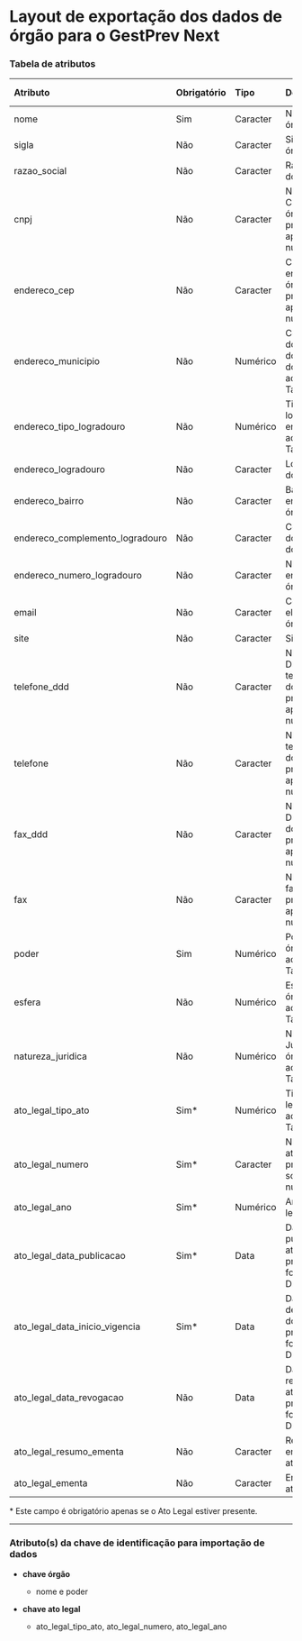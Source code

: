 # Layout de exportação dos dados de órgão para o GestPrev Next

### Tabela de atributos

 | Atributo                         | Obrigatório | Tipo     | Descrição                                                                 | Tamanho máximo |
 | :------------------------------- | :---------- | :------- | :------------------------------------------------------------------------ | -------------: |
 | nome                             | Sim         | Caracter | Nome do órgão                                                             | 100            |
 | sigla                            | Não         | Caracter | Sigla do órgão                                                            | 10             |
 | razao_social                     | Não         | Caracter | Razão social do órgão                                                     | 100            |
 | cnpj                             | Não         | Caracter | Número do CNPJ do órgão, preencher apenas com números                     | 14             |
 | endereco_cep                     | Não         | Caracter | CEP do endereço do órgão, preencher apenas com números                    | 8              |
 | endereco_municipio               | Não         | Numérico | Código IBGE do município do endereço do órgão, de acordo com a Tabela 07  | 6              |
 | endereco_tipo_logradouro         | Não         | Numérico | Tipo de logradouro do endereço, de acordo com a Tabela 28                 | 2              |
 | endereco_logradouro              | Não         | Caracter | Logradouro do órgão                                                       | 40             |
 | endereco_bairro                  | Não         | Caracter | Bairro do endereço do órgão                                               | 30             |
 | endereco_complemento_logradouro  | Não         | Caracter | Complemento do endereço do órgão                                          | 30             |
 | endereco_numero_logradouro       | Não         | Caracter | Número do endereço do órgão                                               | 5              |
 | email                            | Não         | Caracter | Correio eletrônico do órgão                                               | 80             |
 | site                             | Não         | Caracter | Site do órgão                                                             | 40             |
 | telefone_ddd                     | Não         | Caracter | Número do DDD do telefone fixo do órgão, preencher apenas com números     | 2              |
 | telefone                         | Não         | Caracter | Número do telefone fixo do órgão, preencher apenas com números            | 9              |
 | fax_ddd                          | Não         | Caracter | Número do DDD do fax do órgão, preencher apenas com números               | 2              |
 | fax                              | Não         | Caracter | Número do fax do órgão, preencher apenas com números                      | 9              |
 | poder                            | Sim         | Numérico | Poder do órgão, de acordo com a Tabela 19                                 | 1              |
 | esfera                           | Não         | Numérico | Esfera do órgão, de acordo com a Tabela 05                                | 1              |
 | natureza_juridica                | Não         | Numérico | Natureza Jurídica do órgão, de acordo com a Tabela 15                     | 2              |
 | ato_legal_tipo_ato               | Sim\*       | Numérico | Tipo do ato legal, de acordo com a Tabela 23                              | 2              |
 | ato_legal_numero                 | Sim\*       | Caracter | Número do ato legal, preencher somente com números                        | 12             |
 | ato_legal_ano                    | Sim\*       | Numérico | Ano do ato legal                                                          | 4              |
 | ato_legal_data_publicacao        | Sim\*       | Data     | Data de publicação do ato legal, preencher no formato DD/MM/AAAA          | 10             |
 | ato_legal_data_inicio_vigencia   | Sim\*       | Data     | Data de início de vigência do ato legal, preencher no formato DD/MM/AAAA  | 10             |
 | ato_legal_data_revogacao         | Não         | Data     | Data de revogação do ato legal, preencher no formato DD/MM/AAAA           | 10             |
 | ato_legal_resumo_ementa          | Não         | Caracter | Resumo da ementa do ato legal                                             | 100            |
 | ato_legal_ementa                 | Não         | Caracter | Ementa do ato legal                                                       | 1000           |

\* Este campo é obrigatório apenas se o Ato Legal estiver presente.

---

### Atributo(s) da chave de identificação para importação de dados

* **chave órgão**
    * nome e poder

* **chave ato legal**
    * ato_legal_tipo_ato, ato_legal_numero, ato_legal_ano

